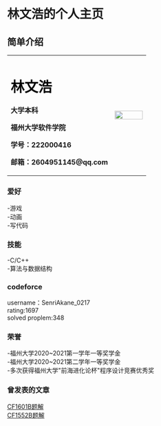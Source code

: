 # 林文浩的个人主页


## 简单介绍
<table border="0">
  <tr>
    <td width="75%">
      <h1 style="color:black;">林文浩</h1>
      <p><b>大学本科</b></p>
      <p><b>福州大学软件学院</b></p>
      <p><b>学号：222000416</b></p>
      <p><b>邮箱：2604951145@qq.com</b></p>
    </td>
    <td width="25%">
      <img src="https://gimg2.baidu.com/image_search/src=http%3A%2F%2Fbuyway.hk%2Fimg%2Fpic_22%2F4589565500522.jpg%3Fw%3D655&refer=http%3A%2F%2Fbuyway.hk&app=2002&size=f9999,10000&q=a80&n=0&g=0n&fmt=jpeg?sec=1643729126&t=9f7b41658822a5ae8027ba4d225ee8f1" width="100%">  
    </td>
  </tr>
</table>


### 爱好
-游戏  \
-动画  \
-写代码  

### 技能
-C/C++ \
-算法与数据结构 

### codeforce
username：SenriAkane_0217  \
rating:1697  \
solved proplem:348

### 荣誉
-福州大学2020\~2021第一学年一等奖学金  \
-福州大学2020\~2021第二学年一等奖学金  \
-多次获得福州大学"前海进化论杯"程序设计竞赛优秀奖  

### 曾发表的文章
<a href="https://www.luogu.com.cn/blog/SenriAkane/solution-cf1601b">CF1601B题解</a><br/>
<a href="https://www.luogu.com.cn/blog/SenriAkane/solution-cf1552b">CF1552B题解</a><br/>


